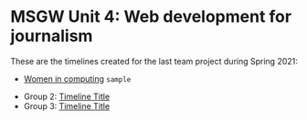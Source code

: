 # MSGW Unit 4: Web development for journalism

These are the timelines created for the last team project during Spring 2021:

- [Women in computing](women-computing) `sample`
<!-- - Group 0: [Timeline Title](group0) `empty` -->
- Group 2: [Timeline Title](group2)
- Group 3: [Timeline Title](group3)
